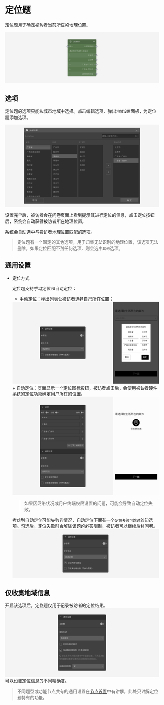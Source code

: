 ```index

```

```tag

```

```summary

```
# 定位题

定位题用于确定被访者当前所在的地理位置。

<img src='../../assets/snapshots/node/location/node.png'>

## 选项

定位题的选项只能从城市地域中选择。点击编辑选项，弹出`地域设置`面板，为定位题添加选项。

<img src='../../assets/snapshots/node/location/popup.png'>

设置完毕后，被访者会在问卷页面上看到提示其进行定位的信息，点击定位按钮后，系统会自动获得被访者所在地理位置。



系统会自动选中与被访者地理位置匹配的选项。

> 定位题有一个固定的其他选项，用于归集无法识别的地理位置，该选项无法删除。如果定位匹配不到任何选项，则会选中`其他`选项。

## 通用设置

+ 定位方式

  定位题支持手动定位和自动定位：
  + 手动定位：弹出列表让被访者选择自己所在位置；
  <img src='../../assets/snapshots/node/location/manual.png'>
  + 自动定位：页面显示一个定位图标按钮，被访者点击后，会使用被访者硬件系统的定位功能确定用户所在的位置。
  <img src='../../assets/snapshots/node/location/section.png'>

    > 如果因网络状况或用户终端权限设置的问题，可能会导致自动定位失败。
    
    考虑到自动定位可能失败的情况，自动定位下面有一个`定位失败可跳过`的勾选项。勾选后，定位失败时会解除该题的必答限制，被访者可以继续后续问卷。
    <img src='../../assets/snapshots/node/location/failed-skip.png'>

## 仅收集地域信息
开启该选项后，定位题仅用于记录被访者的定位结果。
<img src='../../assets/snapshots/node/location/info-only.png'>
可以设置定位信息的不同精确度。

> 不同题型或功能节点共有的通用设置在[节点设置](../node-setting/concept.md)中有讲解，此处只讲解定位题特有的功能。